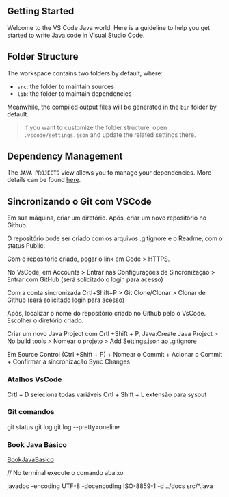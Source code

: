 ## Getting Started

Welcome to the VS Code Java world. Here is a guideline to help you get started to write Java code in Visual Studio Code.

## Folder Structure

The workspace contains two folders by default, where:

- `src`: the folder to maintain sources
- `lib`: the folder to maintain dependencies

Meanwhile, the compiled output files will be generated in the `bin` folder by default.

> If you want to customize the folder structure, open `.vscode/settings.json` and update the related settings there.

## Dependency Management

The `JAVA PROJECTS` view allows you to manage your dependencies. More details can be found [here](https://github.com/microsoft/vscode-java-dependency#manage-dependencies).

## Sincronizando o Git com VSCode

Em sua máquina, criar um diretório. Após, criar um novo repositório no Github.

O repositório pode ser criado com os arquivos .gitignore e o Readme, com o status Public.

Com o repositório criado, pegar o link em Code > HTTPS.

No VsCode, em Accounts > Entrar nas Configurações de Sincronização > Entrar com GitHub (será solicitado o login para acesso)

Com a conta sincronizada Crtl+Shift+P > Git Clone/Clonar > Clonar de Github (será solicitado login para acesso)

Após, localizar o nome do repositório criado no Github pelo o VsCode. Escolher o diretório criado.

Criar um novo Java Project com Crtl +Shift + P, Java:Create Java Project > No build tools > Nomear o projeto > Add Settings.json ao .gitignore

Em Source Control (Ctrl +Shift + P) + Nomear o Commit + Acionar o Commit + Confirmar a sincronização Sync Changes

### Atalhos VsCode

Crtl + D seleciona todas variáveis
Crtl + Shift + L extensão para sysout

### Git comandos
git status
git log
git log --pretty=oneline

### Book Java Básico
[BookJavaBasico](https://glysns.gitbook.io/java-basico/) 

// No terminal execute o comando abaixo

javadoc -encoding UTF-8 -docencoding ISO-8859-1  -d ../docs  src/*.java

